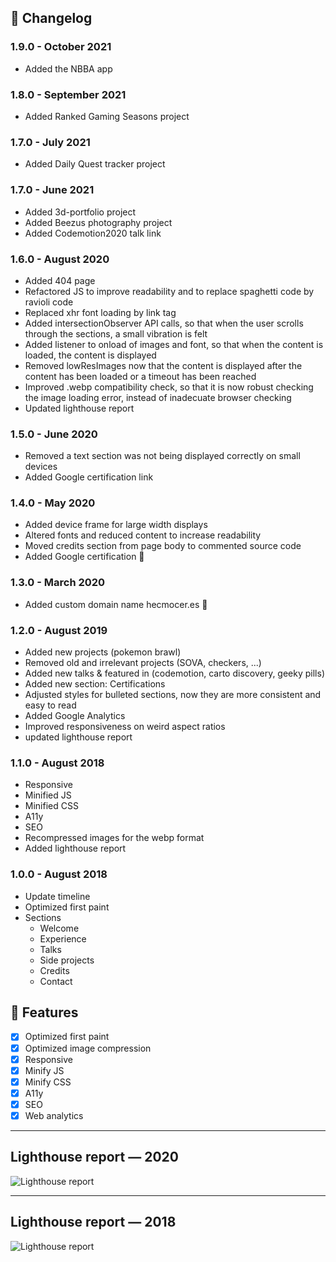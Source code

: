 ## :memo: Changelog

### 1.9.0 - October 2021
  - Added the NBBA app

### 1.8.0 - September 2021
  - Added Ranked Gaming Seasons project

### 1.7.0 - July 2021
  - Added Daily Quest tracker project

### 1.7.0 - June 2021
  - Added 3d-portfolio project
  - Added Beezus photography project
  - Added Codemotion2020 talk link

### 1.6.0 - August 2020
  - Added 404 page
  - Refactored JS to improve readability and to replace spaghetti code by ravioli code
  - Replaced xhr font loading by link tag
  - Added intersectionObserver API calls, so that when the user scrolls through the sections, a small vibration is felt
  - Added listener to onload of images and font, so that when the content is loaded, the content is displayed
  - Removed lowResImages now that the content is displayed after the content has been loaded or a timeout has been reached
  - Improved .webp compatibility check, so that it is now robust checking the image loading error, instead of inadecuate browser checking
  - Updated lighthouse report

### 1.5.0 - June 2020
  - Removed a text section was not being displayed correctly on small devices
  - Added Google certification link

### 1.4.0 - May 2020
  - Added device frame for large width displays
  - Altered fonts and reduced content to increase readability
  - Moved credits section from page body to commented source code
  - Added Google certification 💪

### 1.3.0 - March 2020
  - Added custom domain name hecmocer.es 🎉

### 1.2.0 - August 2019
  - Added new projects (pokemon brawl)
  - Removed old and irrelevant projects (SOVA, checkers, ...)
  - Added new talks & featured in (codemotion, carto discovery, geeky pills)
  - Added new section: Certifications
  - Adjusted styles for bulleted sections, now they are more consistent and easy to read
  - Added Google Analytics
  - Improved responsiveness on weird aspect ratios
  - updated lighthouse report

### 1.1.0 - August 2018
  - Responsive
  - Minified JS
  - Minified CSS
  - A11y
  - SEO
  - Recompressed images for the webp format
  - Added lighthouse report

### 1.0.0 - August 2018
  - Update timeline
  - Optimized first paint
  - Sections
    - Welcome
    - Experience
    - Talks
    - Side projects
    - Credits
    - Contact

## :rocket: Features
- [x] Optimized first paint
- [X] Optimized image compression
- [X] Responsive
- [X] Minify JS
- [X] Minify CSS
- [X] A11y
- [X] SEO
- [X] Web analytics

---

## Lighthouse report — 2020

![Lighthouse report](https://raw.githubusercontent.com/hecmocer-pro/hecmocer-pro.github.com/master/media/LighthouseReport_08_2020.png)

---

## Lighthouse report — 2018

![Lighthouse report](https://raw.githubusercontent.com/hecmocer-pro/hecmocer-pro.github.com/master/media/LighthouseReport_08_2018.png)
